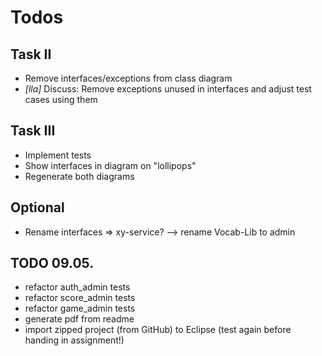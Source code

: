 # Todos

## Task II

- Remove interfaces/exceptions from class diagram
- _[lla]_ Discuss: Remove exceptions unused in interfaces and adjust test cases using them

## Task III

- Implement tests
- Show interfaces in diagram on "lollipops"
- Regenerate both diagrams

## Optional
- Rename interfaces => xy-service? --> rename Vocab-Lib to admin

## TODO 09.05.
- refactor auth_admin tests
- refactor score_admin tests
- refactor game_admin tests
- generate pdf from readme
- import zipped project (from GitHub) to Eclipse (test again before handing in assignment!)
